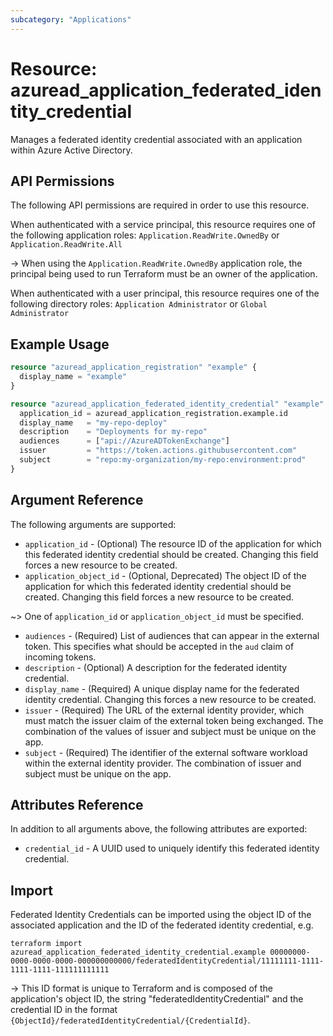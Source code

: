 ```yaml
---
subcategory: "Applications"
---
```


# Resource: azuread_application_federated_identity_credential

Manages a federated identity credential associated with an application within Azure Active Directory.

## API Permissions

The following API permissions are required in order to use this resource.

When authenticated with a service principal, this resource requires one of the following application roles: `Application.ReadWrite.OwnedBy` or `Application.ReadWrite.All`

-> When using the `Application.ReadWrite.OwnedBy` application role, the principal being used to run Terraform must be an owner of the application.

When authenticated with a user principal, this resource requires one of the following directory roles: `Application Administrator` or `Global Administrator`

## Example Usage

```terraform
resource "azuread_application_registration" "example" {
  display_name = "example"
}

resource "azuread_application_federated_identity_credential" "example" {
  application_id = azuread_application_registration.example.id
  display_name   = "my-repo-deploy"
  description    = "Deployments for my-repo"
  audiences      = ["api://AzureADTokenExchange"]
  issuer         = "https://token.actions.githubusercontent.com"
  subject        = "repo:my-organization/my-repo:environment:prod"
}
```

## Argument Reference

The following arguments are supported:

* `application_id` - (Optional) The resource ID of the application for which this federated identity credential should be created. Changing this field forces a new resource to be created.
* `application_object_id` - (Optional, Deprecated) The object ID of the application for which this federated identity credential should be created. Changing this field forces a new resource to be created.

~> One of `application_id` or `application_object_id` must be specified.

* `audiences` - (Required) List of audiences that can appear in the external token. This specifies what should be accepted in the `aud` claim of incoming tokens.
* `description` - (Optional) A description for the federated identity credential.
* `display_name` - (Required) A unique display name for the federated identity credential. Changing this forces a new resource to be created.
* `issuer` - (Required) The URL of the external identity provider, which must match the issuer claim of the external token being exchanged. The combination of the values of issuer and subject must be unique on the app.
* `subject` - (Required) The identifier of the external software workload within the external identity provider. The combination of issuer and subject must be unique on the app.

## Attributes Reference

In addition to all arguments above, the following attributes are exported:

* `credential_id` - A UUID used to uniquely identify this federated identity credential.

## Import

Federated Identity Credentials can be imported using the object ID of the associated application and the ID of the federated identity credential, e.g.

```shell
terraform import azuread_application_federated_identity_credential.example 00000000-0000-0000-0000-000000000000/federatedIdentityCredential/11111111-1111-1111-1111-111111111111
```

-> This ID format is unique to Terraform and is composed of the application's object ID, the string "federatedIdentityCredential" and the credential ID in the format `{ObjectId}/federatedIdentityCredential/{CredentialId}`.
